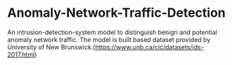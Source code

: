# Anomaly-Network-Traffic-Detection
An intrusion-detection-system model to distinguish benign and potential anomaly network traffic.
The model is built based dataset provided by University of New Brunswick.(https://www.unb.ca/cic/datasets/ids-2017.html)

